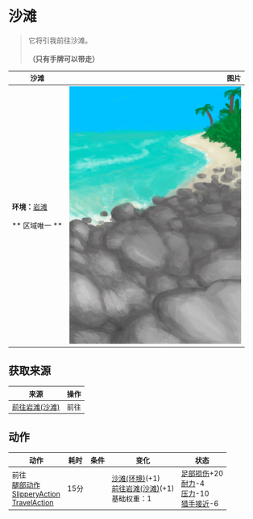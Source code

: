 # 沙滩  
> 它将引我前往沙滩。<br><br><b>（只有手牌可以带走）</b>  
  
  沙滩  |   图片   
 ----  |  ----:   
 **环境：**[岩滩](Rocks.md)<br><br>** 区域唯一 **  |  ![](Sprite/BeachPath.png)   
  
## 获取来源  
来源  |  操作  
----  |  ----  
[前往岩滩(沙滩)](Path_BeachToRocks.md)  |  前往  
## 动作  
动作  |  耗时  |  条件  |  变化  |  状态  
----  |  ----  |  ----  |  ----  |  ----  
前往<br>[腿部动作](LegAction.md)<br>[SlipperyAction](SlipperyAction.md)<br>[TravelAction](TravelAction.md)  |  15分  |    |  [沙滩(环境)](Env_Beach.md)(+1)<br>[前往岩滩(沙滩)](Path_BeachToRocks.md)(+1)<br>基础权重：1<br>  |  [足部损伤](FootDamage.md)+20<br>[耐力](Stamina.md)-4<br>[压力](Stress.md)-10<br>[猎手接近](HuntersProximity.md)-6  
